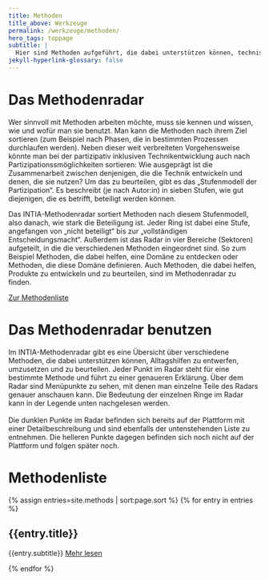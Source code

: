 ```yaml
---
title: Methoden
title_above: Werkzeuge
permalink: /werkzeuge/methoden/
hero_tags: toppage
subtitle: |
  Hier sind Methoden aufgeführt, die dabei unterstützen können, technische Alltagshilfen zu entwerfen, umzusetzen und zu beurteilen. Für eine übersichtliche Einordnung sorgt das Methodenradar. Es zeigt, wie partizipativ eine Methode ist und macht es leichter, eine bestimmte Methode für einen bestimmten Prozess auszuwählen.
jekyll-hyperlink-glossary: false
---
```


# Das Methodenradar

Wer sinnvoll mit Methoden arbeiten möchte, muss sie kennen und wissen, wie und wofür man sie benutzt. Man kann die Methoden nach ihrem Ziel sortieren (zum Beispiel nach Phasen, die in bestimmten Prozessen durchlaufen werden). Neben dieser weit verbreiteten Vorgehensweise könnte man bei der partizipativ inklusiven Technikentwicklung auch nach Partizipationssmöglichkeiten sortieren: Wie ausgeprägt ist die Zusammenarbeit zwischen denjenigen, die die Technik entwickeln und denen, die sie nutzen? Um das zu beurteilen, gibt es das „Stufenmodell der Partizipation“. Es beschreibt (je nach Autor:in) in sieben Stufen, wie gut diejenigen, die es betrifft, beteiligt werden können.

Das INTIA-Methodenradar sortiert Methoden nach diesem Stufenmodell, also danach, wie stark die Beteiligung ist. Jeder Ring ist dabei eine Stufe, angefangen von „nicht beteiligt“ bis zur „vollständigen Entscheidungsmacht“. Außerdem ist das Radar in vier Bereiche (Sektoren) aufgeteilt, in die die verschiedenen Methoden eingeordnet sind. So zum Beispiel Methoden, die dabei helfen, eine Domäne zu entdecken oder Methoden, die diese Domäne definieren. Auch Methoden, die dabei helfen, Produkte zu entwickeln und zu beurteilen, sind im Methodenradar zu finden.

<a href='#methodenliste' class='button is-dark is-rounded'>
      <span>Zur Methodenliste</span>
      <span class='icon is-small'>
        <i class='fas fa-chevron-right fa-xs'></i>
      </span>
</a>
<!--
<a href='#' class='button is-dark is-rounded'>
      <span>Mehr zum Radar</span>
      <span class='icon is-small'>
        <i class='fas fa-chevron-right fa-xs'></i>
      </span>
</a>
-->

# Das Methodenradar benutzen

Im INTIA-Methodenradar gibt es eine Übersicht über verschiedene Methoden, die dabei unterstützen können, Alltagshilfen zu entwerfen, umzusetzen und zu beurteilen. Jeder Punkt im Radar steht für eine bestimmte Methode und führt zu einer genaueren Erklärung. Über dem Radar sind Menüpunkte zu sehen, mit denen man einzelne Teile des Radars genauer anschauen kann. Die Bedeutung der einzelnen Ringe im Radar kann in der Legende unten nachgelesen werden.
<br>
<br>
Die dunklen Punkte im Radar befinden sich bereits auf der Plattform mit einer Detailbeschreibung und sind ebenfalls der untenstehenden Liste zu entnehmen. Die helleren Punkte dagegen befinden sich noch nicht auf der Plattform und folgen später noch.

<div id="radar"></div>

# Methodenliste

{% assign entries=site.methods | sort:page.sort %}
{% for entry in entries %}

<h2 class="has-text-left"> {{entry.title}} </h2>
{{entry.subtitle}}

<a href="{{ entry.url | relative_url }}" class="button float_right is-rounded has-text-centert is-dark {% if item.link == page.url %}is-active{% endif %}">
    <span> Mehr lesen</span>
    <span class="icon is-small">
    <i class="fas fa-chevron-right fa-xs"></i>
    </span>
</a>

{% endfor %}

<script>
let config = {{ site.data.radar-config | jsonify }};
let structure = {{ site.data.radar-structure | jsonify }};
let entries = {{ site.data.radar-entries | jsonify }}; 
createRadar(config, structure, entries);
</script>
